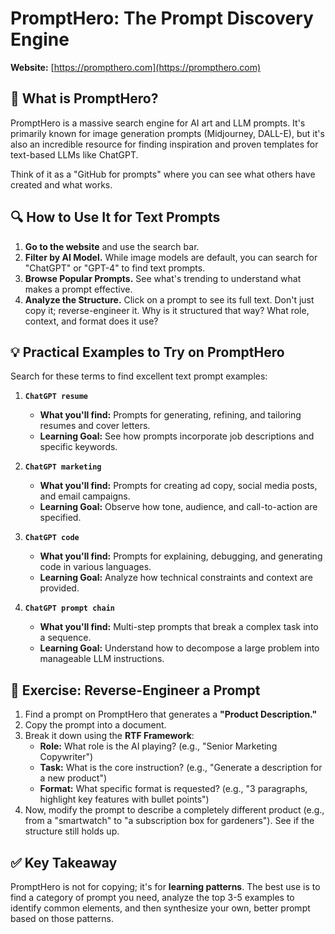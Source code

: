# PromptHero: The Prompt Discovery Engine

**Website:** [https://prompthero.com](https://prompthero.com)

## 🎯 What is PromptHero?

PromptHero is a massive search engine for AI art and LLM prompts. It's primarily known for image generation prompts (Midjourney, DALL-E), but it's also an incredible resource for finding inspiration and proven templates for text-based LLMs like ChatGPT.

Think of it as a "GitHub for prompts" where you can see what others have created and what works.

## 🔍 How to Use It for Text Prompts

1.  **Go to the website** and use the search bar.
2.  **Filter by AI Model.** While image models are default, you can search for "ChatGPT" or "GPT-4" to find text prompts.
3.  **Browse Popular Prompts.** See what's trending to understand what makes a prompt effective.
4.  **Analyze the Structure.** Click on a prompt to see its full text. Don't just copy it; reverse-engineer it. Why is it structured that way? What role, context, and format does it use?

## 💡 Practical Examples to Try on PromptHero

Search for these terms to find excellent text prompt examples:

1.  **`ChatGPT resume`**
    *   **What you'll find:** Prompts for generating, refining, and tailoring resumes and cover letters.
    *   **Learning Goal:** See how prompts incorporate job descriptions and specific keywords.

2.  **`ChatGPT marketing`**
    *   **What you'll find:** Prompts for creating ad copy, social media posts, and email campaigns.
    *   **Learning Goal:** Observe how tone, audience, and call-to-action are specified.

3.  **`ChatGPT code`**
    *   **What you'll find:** Prompts for explaining, debugging, and generating code in various languages.
    *   **Learning Goal:** Analyze how technical constraints and context are provided.

4.  **`ChatGPT prompt chain`**
    *   **What you'll find:** Multi-step prompts that break a complex task into a sequence.
    *   **Learning Goal:** Understand how to decompose a large problem into manageable LLM instructions.

## 🧠 Exercise: Reverse-Engineer a Prompt

1.  Find a prompt on PromptHero that generates a **"Product Description."**
2.  Copy the prompt into a document.
3.  Break it down using the **RTF Framework**:
    *   **Role:** What role is the AI playing? (e.g., "Senior Marketing Copywriter")
    *   **Task:** What is the core instruction? (e.g., "Generate a description for a new product")
    *   **Format:** What specific format is requested? (e.g., "3 paragraphs, highlight key features with bullet points")
4.  Now, modify the prompt to describe a completely different product (e.g., from a "smartwatch" to "a subscription box for gardeners"). See if the structure still holds up.

## ✅ Key Takeaway

PromptHero is not for copying; it's for **learning patterns**. The best use is to find a category of prompt you need, analyze the top 3-5 examples to identify common elements, and then synthesize your own, better prompt based on those patterns.